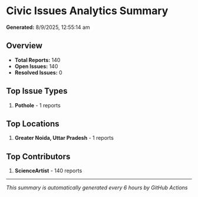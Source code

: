 #  Civic Issues Analytics Summary

**Generated:** 8/9/2025, 12:55:14 am

##  Overview
- **Total Reports:** 140
- **Open Issues:** 140
- **Resolved Issues:** 0

##  Top Issue Types
1. **Pothole** - 1 reports

##  Top Locations
1. **Greater Noida, Uttar Pradesh** - 1 reports

##  Top Contributors
1. **ScienceArtist** - 140 reports

---
*This summary is automatically generated every 6 hours by GitHub Actions*
